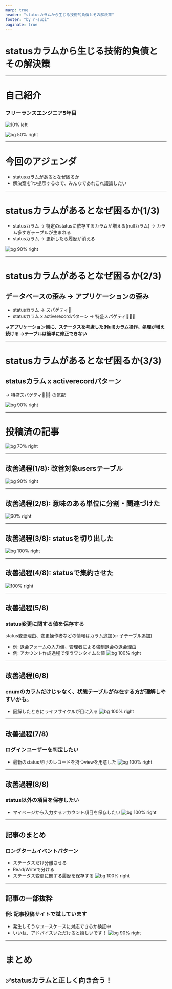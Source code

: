 ```yaml
---
marp: true
header: "statusカラムから生じる技術的負債とその解決策"
footer: "by r-sugi"
paginate: true
---
```

<!-- タイトル: 10秒以内 -->
<!-- タイトル通り、RDBのテーブル設計につけがちなstatusカラムについて説明します -->
# statusカラムから生じる技術的負債とその解決策

---
<!-- 自己紹介: 10秒以内 -->
<!-- 先に自己紹介しますね。r-sugiと言います -->
<!-- エンジニア5年目でフロントエンド歴の方が多めです。-->
# 自己紹介

### フリーランスエンジニア5年目
![10% left](../../assets/images/social-account.png)

![bg 50% right](../../assets/images/zenn-icon.jpeg)

---
# 今回のアジェンダ
<!-- 今までの業務でstatusカラムに振り回された経験をもとに語りたいです -->
<!-- #　記事の一部抜粋: 10秒以内 -->
- statusカラムがあるとなぜ困るか
- 解決案を1つ提示するので、みんなであれこれ議論したい

---
# statusカラムがあるとなぜ困るか(1/3)
<!-- そもそも何で困るんだっけ？ -->
<!-- 例: ログイン完了時はnull, マイページで値を入れる任意項目 -->
<!-- #　記事の一部抜粋: 15秒以内 -->
- statusカラム
  → 特定のstatusに依存するカラムが増える(nullカラム)
  → カラム多すぎテーブルが生まれる
- statusカラム → 更新したら履歴が消える

![bg 90% right](./crazy_users.png)

---
# statusカラムがあるとなぜ困るか(2/3)
<!-- 放っておくと、開発するのがキツくなる。 -->
<!-- #　記事の一部抜粋: 15秒以内 -->
## データベースの歪み → アプリケーションの歪み
- statusカラム → スパゲティ🍝
- statusカラム x activerecordパターン → 特盛スパゲティ🍝🍝🍝

**→アプリケーション側に、ステータスを考慮した(Null)カラム操作、処理が増え続ける**
**→テーブルは簡単に修正できない**

---
<!-- 特にスタートアップ企業がRubyOnRailsやLaravelを採用して、activerecordパターンで開発を進めるとこうなりがち。 -->
<!-- スパゲティコードの影響でスパゲティコードを書く可能性が上がる。 -->
<!-- #　記事の一部抜粋: 20秒以内 -->
# statusカラムがあるとなぜ困るか(3/3)
## statusカラム x activerecordパターン
→ 特盛スパゲティ🍝🍝🍝 の気配

![bg 90% right](./crazy_users.png)

---
<!-- 前提として、記事を投稿済です。 -->
<!-- こういう場合はどうなの？こうやったらどうかな？というポジティブなコメントだと嬉しいです。 -->
<!-- # 記事のサマリー: 15秒以内 -->
# 投稿済の記事

![bg 70% right](./article1_2_3.png)

---
<!-- 先ほどのusersテーブルを例に試しに改善案を説明します。 -->
<!-- # 記事のサマリー: 15秒以内 -->
## 改善過程(1/8): 改善対象usersテーブル
![bg 90% right](./crazy_users.png)

---
<!--まだstatusが存在する -->
<!-- # 記事のサマリー: 15秒以内 -->
## 改善過程(2/8): 意味のある単位に分割・関連づけた
![60% right](./improve1.png)

---
<!--まだstatusを切り出せたが、バラバラなので辛い -->
<!-- # 記事のサマリー: 15秒以内 -->
## 改善過程(3/8): statusを切り出した
![bg 100% right](./improve2.png)

---
<!--まだstatusをまとめた。いい感じか？やりすぎか？ -->
<!-- # 記事のサマリー: 15秒以内 -->
## 改善過程(4/8): statusで集約させた
![100% right](./improve3_1.png)

---
<!-- こういう要件が追加されると思う -->
<!-- # 記事のサマリー: 30秒以内 -->
## 改善過程(5/8)
### status変更に関する値を保存する
status変更理由、変更操作者などの情報はカラム追加(or 子テーブル追加)
- 例: 退会フォームの入力値、管理者による強制退会の退会理由
- 例: アカウント作成過程で使うワンタイムな値
![bg 100% right](./improve4_1.png)

---
<!-- テーブル構成図にしたとき、全ライフサイクルがテーブルで見えた方が良くないか？ -->
<!-- # 記事のサマリー: 20秒以内 -->
## 改善過程(6/8)
### enumのカラムだけじゃなく、状態テーブルが存在する方が理解しやすいかも。
- 図解したときにライフサイクルが目に入る
![bg 100% right](./improve6.png)

---
<!-- ログインユーザーを取得したい -->
<!-- # 記事のサマリー: 20秒以内 -->
## 改善過程(7/8)
### ログインユーザーを判定したい
- 最新のstatusだけのレコードを持つviewを用意した
![bg 100% right](./improve7.png)

---
<!-- ログインユーザーがマイページで値を保存するケース -->
<!-- # 記事のサマリー: 20秒以内 -->
## 改善過程(8/8)
### status以外の項目を保存したい
- マイページから入力するアカウント項目を保存したい
![bg 100% right](./improve8.png)

---
<!-- こういう分け方をロングタームイベントパターンと呼んでいる記事を見つけました。 -->
<!-- 認証から退会までのライフサイクルを考慮して、自分なりにまとめてみました。 -->
<!-- #　記事の一部抜粋: 30秒以内 -->
## 記事のまとめ
### ロングタームイベントパターン
- ステータスだけ分離させる
- Read/Writeで分ける
- ステータス変更に関する履歴を保存する
![bg 100% right](./improve9.png)

---
<!-- チュートリアルや教材でよくとりあげられる「記事投稿サイト」についてこのパターンで検証しています。 -->
<!-- #　記事の一部抜粋: 15秒以内 -->
## 記事の一部抜粋
### 例: 記事投稿サイトで試しています
- 発生しそうなユースケースに対応できるか検証中
- いいね、アドバイスいただけると嬉しいです！
![bg 90% right](./article3.png)

---
<!-- 余った時間: チャットでコメント、記事へのコメントいただけたら嬉しいです！ -->
<!-- #　記事の一部抜粋: 10秒以内 -->
# まとめ
## ✅statusカラムと正しく向き合う！
